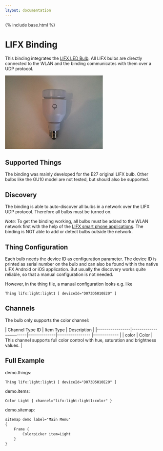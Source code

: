 ```yaml
---
layout: documentation
---
```


{% include base.html %}

# LIFX Binding

This binding integrates the [LIFX LED Bulb](http://www.lifx.com/). All LIFX bulbs are directly connected to the WLAN and the binding communicates with them over a UDP protocol.

![LIFX E27](doc/lifx_e27.jpg)

## Supported Things

The binding was mainly developed for the E27 original LIFX bulb. Other bulbs like the GU10 model are not tested, but should also be supported. 

## Discovery

The binding is able to auto-discover all bulbs in a network over the LIFX UDP protocol. Therefore all bulbs must be turned on.

*Note:* To get the binding working, all bulbs must be added to the WLAN network first with the help of the [LIFX smart phone applications](http://www.lifx.com/pages/go). The binding is NOT able to add or detect bulbs outside the network.

## Thing Configuration

Each bulb needs the device ID as configuration parameter. The device ID is printed as serial number on the bulb and can also be found within the native LIFX Android or iOS application. But usually the discovery works quite reliable, so that a manual configuration is not needed.

However, in the thing file, a manual configuration looks e.g. like

```
Thing lifx:light:light1 [ deviceId="D073D5010E20" ]
```

## Channels

The bulb only supports the color channel:

| Channel Type ID | Item Type    | Description  |
|-----------------|------------------------|--------------|----------------- |------------- |
| color | Color       | This channel supports full color control with hue, saturation and brightness values. |


## Full Example

demo.things:

```
Thing lifx:light:light1 [ deviceId="D073D5010E20" ]
```

demo.items:

```
Color Light { channel="lifx:light:light1:color" }
```

demo.sitemap:

```
sitemap demo label="Main Menu"
{
	Frame {
		Colorpicker item=Light
	}
}
```
